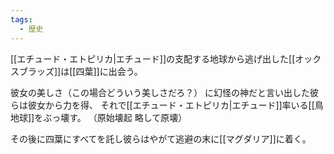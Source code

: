 ```yaml
---
tags:
  - 歴史
---
```


[[エチュード・エトピリカ|エチュード]]の支配する地球から逃げ出した[[オックスブラッズ]]は[[四葉]]に出会う。

彼女の美しさ（この場合どういう美しさだろ？）
に幻怪の神だと言い出した彼らは彼女から力を得、
それで[[エチュード・エトピリカ|エチュード]]率いる[[鳥地球]]をぶっ壊す。
（原始壊起 略して原壊）

その後に四葉にすべてを託し彼らはやがて逃避の末に[[マグダリア]]に着く。